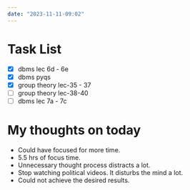 ```yaml
---
date: "2023-11-11-09:02"
---
```


# Task List

- [x] dbms lec 6d - 6e
- [x] dbms pyqs
- [x] group theory lec-35 - 37
- [ ] group theory lec-38-40
- [ ] dbms lec 7a - 7c

# My thoughts on today
- Could have focused for more time.
- 5.5 hrs of focus time.
- Unnecessary thought process distracts a lot.
- Stop watching political videos. It disturbs the mind a lot.
- Could not achieve the desired results. 

